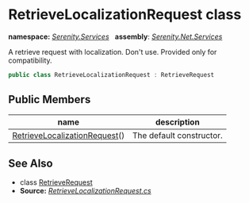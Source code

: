 # RetrieveLocalizationRequest class
**namespace:** *[Serenity.Services](../README.md#serenity.services-namespace)*   **assembly**: *[Serenity.Net.Services](../README.md)*

A retrieve request with localization. Don't use. Provided only for compatibility.

```csharp
public class RetrieveLocalizationRequest : RetrieveRequest
```

## Public Members

| name | description |
| --- | --- |
| [RetrieveLocalizationRequest](RetrieveLocalizationRequest/RetrieveLocalizationRequest.md)() | The default constructor. |

## See Also

* class [RetrieveRequest](RetrieveRequest.md)
* **Source:** *[RetrieveLocalizationRequest.cs](https://github.com/serenity-is/Serenity/blob/master/src/Serenity.Net.Services/Models/RetrieveLocalizationRequest.cs)*